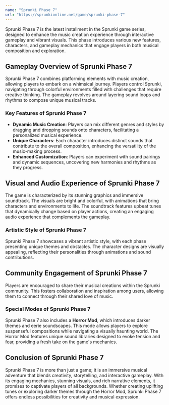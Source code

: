 ```yaml
---
name: "Sprunki Phase 7"
url: "https://sprunkionline.net/game/sprunki-phase-7"
---
```


Sprunki Phase 7 is the latest installment in the Sprunki game series, designed to enhance the music creation experience through interactive gameplay and vibrant visuals. This phase introduces various new features, characters, and gameplay mechanics that engage players in both musical composition and exploration.

## Gameplay Overview of Sprunki Phase 7

Sprunki Phase 7 combines platforming elements with music creation, allowing players to embark on a whimsical journey. Players control Sprunki, navigating through colorful environments filled with challenges that require creative thinking. The gameplay revolves around layering sound loops and rhythms to compose unique musical tracks. 

### Key Features of Sprunki Phase 7

- **Dynamic Music Creation**: Players can mix different genres and styles by dragging and dropping sounds onto characters, facilitating a personalized musical experience.
- **Unique Characters**: Each character introduces distinct sounds that contribute to the overall composition, enhancing the versatility of the music-making process.
- **Enhanced Customization**: Players can experiment with sound pairings and dynamic sequences, uncovering new harmonies and rhythms as they progress.

## Visual and Audio Experience of Sprunki Phase 7

The game is characterized by its stunning graphics and immersive soundtrack. The visuals are bright and colorful, with animations that bring characters and environments to life. The soundtrack features upbeat tunes that dynamically change based on player actions, creating an engaging audio experience that complements the gameplay.

### Artistic Style of Sprunki Phase 7

Sprunki Phase 7 showcases a vibrant artistic style, with each phase presenting unique themes and obstacles. The character designs are visually appealing, reflecting their personalities through animations and sound contributions.

## Community Engagement of Sprunki Phase 7

Players are encouraged to share their musical creations within the Sprunki community. This fosters collaboration and inspiration among users, allowing them to connect through their shared love of music.

### Special Modes of Sprunki Phase 7

Sprunki Phase 7 also includes a **Horror Mod**, which introduces darker themes and eerie soundscapes. This mode allows players to explore suspenseful compositions while navigating a visually haunting world. The Horror Mod features unique sound libraries designed to evoke tension and fear, providing a fresh take on the game's mechanics.

## Conclusion of Sprunki Phase 7

Sprunki Phase 7 is more than just a game; it is an immersive musical adventure that blends creativity, storytelling, and interactive gameplay. With its engaging mechanics, stunning visuals, and rich narrative elements, it promises to captivate players of all backgrounds. Whether creating uplifting tunes or exploring darker themes through the Horror Mod, Sprunki Phase 7 offers endless possibilities for creativity and musical expression.